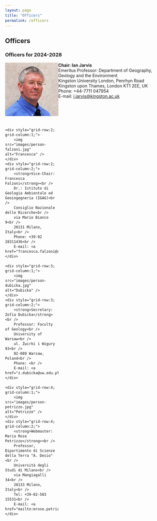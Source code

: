 ```yaml
---
layout: page
title: "Officers"
permalink: /officers
---
```

## Officers

### Officers for 2024-2028

<div style="display:grid; grid-row-gap:20px;">
    <div style="grid-row:1; grid-column:1;">
        <img src="images/person-jarvis.jpg"alt="Jarvis" />
    </div>
    <div style="grid-row:1; grid-column:2;">
      <strong>Chair: Ian Jarvis</strong><br />
      Emeritus Professor:  Department of Geography, Geology and the Environment<br />
      Kingston University London, Penrhyn Road<br />
      Kingston upon Thames, London KT1 2EE, UK<br />
      Phone: +44-7711 047954<br />
      E-mail: <a href="mailto:i.jarvis@kingston.ac.uk">i.jarvis@kingston.ac.uk</a>
    </div>
    
    <div style="grid-row:2; grid-column:1;">
        <img src="images/person-falzoni.jpg" alt="Francesca" />
    </div>
    <div style="grid-row:2; grid-column:2;">
        <strong>Vice-Chair: Francesca Falzoni</strong><br />
        Dr.: Istituto di Geologia Ambientale ed Geoingegneria (IGAG)<br />
        Consiglio Nazionale delle Ricerche<br /> 
        via Mario Bianco 9<br />
        20131 Milano, Italy<br />
        Phone: +39-02 28311436<br />
        E-mail: <a href="francesca.falzoni@cnr.it">francesca.falzoni@cnr.it</a>
    </div>
    
    <div style="grid-row:3; grid-column:1;">
        <img src="images/person-dubicka.jpg" alt="Dubicka" />
    </div>
    <div style="grid-row:3; grid-column:2;">
        <strong>Secretary: Zofia Dubicka</strong><br />
        Professor: Faculty of Geology<br />
        University of Warsaw<br /> 
        ul. Żwirki i Wigury 93<br />
        02-089 Warsaw, Poland<br />
        Phone: <br />
        E-mail: <a href="z.dubicka@uw.edu.pl">z.dubicka@uw.edu.pl</a>
    </div>

    <div style="grid-row:4; grid-column:1;">
        <img src="images/person-petrizzo.jpg" alt="Petrizzo" />
    </div>
    <div style="grid-row:4; grid-column:2;">
        <strong>Webmaster: Maria Rose Petrizzo</strong><br />
        Professor, Dipartimento di Scienze della Terra "A. Desio"<br />
        Università degli Studi di Milano<br />
        via Mangiagalli 34<br />
        20133 Milano, Italy<br />
        Tel: +39-02-503 15531<br />
        E-mail: <a href="mailto:mrose.petrizzo@unimi.it">mrose.petrizzo@unimi.it</a>  
    </div>
</div>
